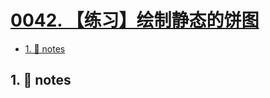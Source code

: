 # [0042. 【练习】绘制静态的饼图](https://github.com/Tdahuyou/TNotes.svg/tree/main/notes/0042.%20%E3%80%90%E7%BB%83%E4%B9%A0%E3%80%91%E7%BB%98%E5%88%B6%E9%9D%99%E6%80%81%E7%9A%84%E9%A5%BC%E5%9B%BE)

<!-- region:toc -->
- [1. 📒 notes](#1--notes)
<!-- endregion:toc -->

## 1. 📒 notes
